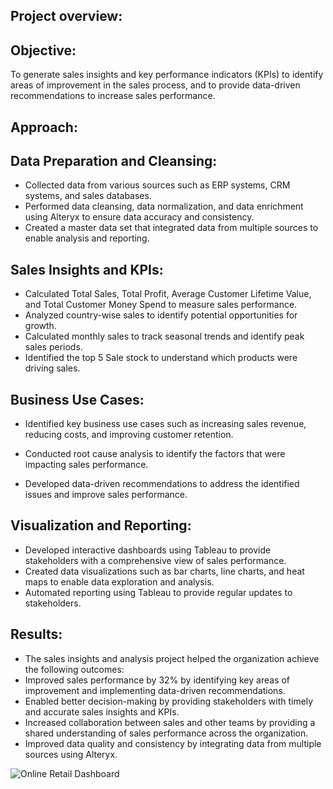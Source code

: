 ## Project overview:

## Objective:
To generate sales insights and key performance indicators (KPIs) to identify areas of improvement in the sales process, and to provide data-driven recommendations to increase sales performance.

## Approach:

## Data Preparation and Cleansing:
- Collected data from various sources such as ERP systems, CRM systems, and sales databases.
- Performed data cleansing, data normalization, and data enrichment using Alteryx to ensure data accuracy and consistency.
- Created a master data set that integrated data from multiple sources to enable analysis and reporting.

## Sales Insights and KPIs:
- Calculated Total Sales, Total Profit, Average Customer Lifetime Value, and Total Customer Money Spend to measure sales performance.
- Analyzed country-wise sales to identify potential opportunities for growth.
- Calculated monthly sales to track seasonal trends and identify peak sales periods.
- Identified the top 5 Sale stock to understand which products were driving sales.

## Business Use Cases:
- Identified key business use cases such as increasing sales revenue, reducing costs, and improving customer retention.

- Conducted root cause analysis to identify the factors that were impacting sales performance.
- Developed data-driven recommendations to address the identified issues and improve sales performance.

## Visualization and Reporting:
- Developed interactive dashboards using Tableau to provide stakeholders with a comprehensive view of sales performance.
- Created data visualizations such as bar charts, line charts, and heat maps to enable data exploration and analysis.
- Automated reporting using Tableau to provide regular updates to stakeholders.

## Results:
- The sales insights and analysis project helped the organization achieve the following outcomes:
- Improved sales performance by 32% by identifying key areas of improvement and implementing data-driven recommendations.
- Enabled better decision-making by providing stakeholders with timely and accurate sales insights and KPIs.
- Increased collaboration between sales and other teams by providing a shared understanding of sales performance across the organization.
- Improved data quality and consistency by integrating data from multiple sources using Alteryx.


![Online Retail Dashboard](https://user-images.githubusercontent.com/20686097/233818741-a29caa65-94f0-4f1b-873b-d1585c4a53ae.png)
